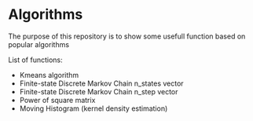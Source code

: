 # Algorithms

The purpose of this repository is to show some usefull function based on popular algorithms

List of functions:

  - Kmeans algorithm
  - Finite-state Discrete Markov Chain n_states vector
  - Finite-state Discrete Markov Chain n_step vector
  - Power of square matrix
  - Moving Histogram (kernel density estimation)
